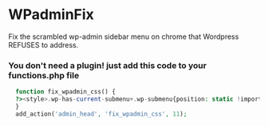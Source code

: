 # WPadminFix
Fix the scrambled wp-admin sidebar menu on chrome that Wordpress REFUSES to address.  

### You don't need a plugin! just add this code to your functions.php file
```php
  function fix_wpadmin_css() {
  ?><style>.wp-has-current-submenu+.wp-submenu{position: static !important; } </style><?
  }
  add_action('admin_head', 'fix_wpadmin_css', 11);
```
